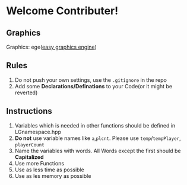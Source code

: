 # Welcome Contributer!

## Graphics
Graphics: ege([easy graphics engine](xege.org))

## Rules

1. Do not push your own settings, use the ``.gitignore`` in the repo
2. Add some **Declarations/Definations** to your Code(or it might be reverted)

## Instructions

1. Variables which is needed in other functions should be defined in LGnamespace.hpp
2. **Do not** use variable names like ``a``,``plcnt``. Please use ``temp``/``tempPlayer``, ``playerCount``
3. Name the variables with words. All Words except the first should be **Capitalized**
4. Use more Functions
5. Use as less time as possible
6. Use as les memory as possible
